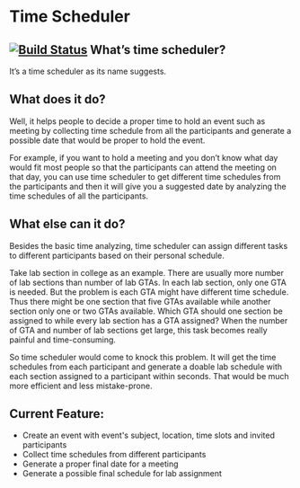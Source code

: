 Time Scheduler
==============

[![Build Status](https://travis-ci.org/luo149/time-scheduler-with-gradle.svg?branch=master)](https://travis-ci.org/luo149/time-scheduler-with-gradle)
What’s time scheduler?
----------------------

It’s a time scheduler as its name suggests.

What does it do?
----------------

Well, it helps people to decide a proper time to hold an event such as meeting by collecting
time schedule from all the participants and generate a possible date that would be proper to 
hold the event.

For example, if you want to hold a meeting and you don’t know what day would fit most people so
that the participants can attend the meeting on that day, you can use time scheduler to get
different time schedules from the participants and then it will give you a suggested date by 
analyzing the time schedules of all the participants.

What else can it do?
--------------------

Besides the basic time analyzing, time scheduler can assign different tasks to different participants
based on their personal schedule.

Take lab section in college as an example. There are usually more number of lab sections than
number of lab GTAs. In each lab section, only one GTA is needed. 
But the problem is each GTA might have different time schedule. Thus there might be one section
that five GTAs available while another section only one or two GTAs available. Which GTA should 
one section be assigned to while every lab section has a GTA assigned? When the number of GTA 
and number of lab sections get large, this task becomes really painful and time-consuming.

So time scheduler would come to knock this problem. It will get the time schedules from each 
participant and generate a doable lab schedule with each section assigned to a participant within 
seconds. That would be much more efficient and less mistake-prone.

Current Feature:
----------------
 * Create an event with event's subject, location, time slots and invited participants
 * Collect time schedules from different participants
 * Generate a proper final date for a meeting
 * Generate a possible final schedule for lab assignment
